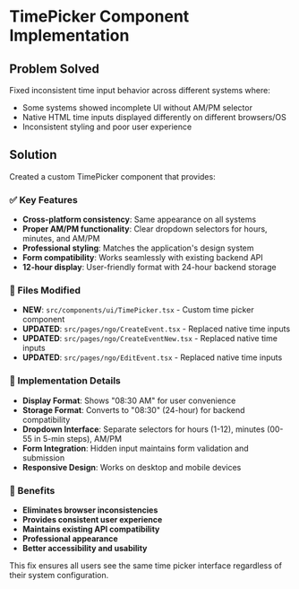 # TimePicker Component Implementation

## Problem Solved
Fixed inconsistent time input behavior across different systems where:
- Some systems showed incomplete UI without AM/PM selector
- Native HTML time inputs displayed differently on different browsers/OS
- Inconsistent styling and poor user experience

## Solution
Created a custom TimePicker component that provides:

### ✅ Key Features
- **Cross-platform consistency**: Same appearance on all systems
- **Proper AM/PM functionality**: Clear dropdown selectors for hours, minutes, and AM/PM
- **Professional styling**: Matches the application's design system
- **Form compatibility**: Works seamlessly with existing backend API
- **12-hour display**: User-friendly format with 24-hour backend storage

### 📁 Files Modified
- **NEW**: `src/components/ui/TimePicker.tsx` - Custom time picker component
- **UPDATED**: `src/pages/ngo/CreateEvent.tsx` - Replaced native time inputs
- **UPDATED**: `src/pages/ngo/CreateEventNew.tsx` - Replaced native time inputs  
- **UPDATED**: `src/pages/ngo/EditEvent.tsx` - Replaced native time inputs

### 🔧 Implementation Details
- **Display Format**: Shows "08:30 AM" for user convenience
- **Storage Format**: Converts to "08:30" (24-hour) for backend compatibility
- **Dropdown Interface**: Separate selectors for hours (1-12), minutes (00-55 in 5-min steps), AM/PM
- **Form Integration**: Hidden input maintains form validation and submission
- **Responsive Design**: Works on desktop and mobile devices

### 🎯 Benefits
- **Eliminates browser inconsistencies**
- **Provides consistent user experience**
- **Maintains existing API compatibility**
- **Professional appearance**
- **Better accessibility and usability**

This fix ensures all users see the same time picker interface regardless of their system configuration.